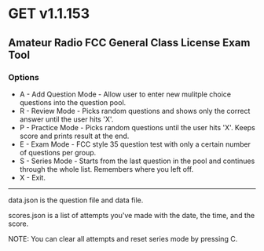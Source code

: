 # GET v1.1.153
## Amateur Radio FCC General Class License Exam Tool

### Options

* A - Add Question Mode - Allow user to enter new mulitple choice questions into the question pool.
* R - Review Mode - Picks random questions and shows only the correct answer until the user hits 'X'.
* P - Practice Mode - Picks random questions until the user hits 'X'. Keeps score and prints result at the end.
* E - Exam Mode - FCC style 35 question test with only a certain number of questions per group.
* S - Series Mode - Starts from the last question in the pool and continues through the whole list. Remembers where you left off.
* X - Exit.
---
data.json is the question file and data file.

scores.json is a list of attempts you've made with the date, the time, and the score.

NOTE: You can clear all attempts and reset series mode by pressing C.



